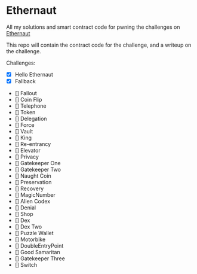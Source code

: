 # Ethernaut

All my solutions and smart contract code for pwning the challenges on [Ethernaut](https://ethernaut.openzeppelin.com/)

This repo will contain the contract code for the challenge, and a writeup on the challenge.

Challenges:
- [x] Hello Ethernaut
- [x] Fallback
- [] Fallout
- [] Coin Flip
- [] Telephone
- [] Token
- [] Delegation
- [] Force 
- [] Vault
- [] King
- [] Re-entrancy
- [] Elevator
- [] Privacy
- [] Gatekeeper One
- [] Gatekeeper Two
- [] Naught Coin
- [] Preservation
- [] Recovery
- [] MagicNumber
- [] Alien Codex
- [] Denial
- [] Shop
- [] Dex
- [] Dex Two
- [] Puzzle Wallet
- [] Motorbike
- [] DoubleEntryPoint
- [] Good Samaritan
- [] Gatekeeper Three
- [] Switch

